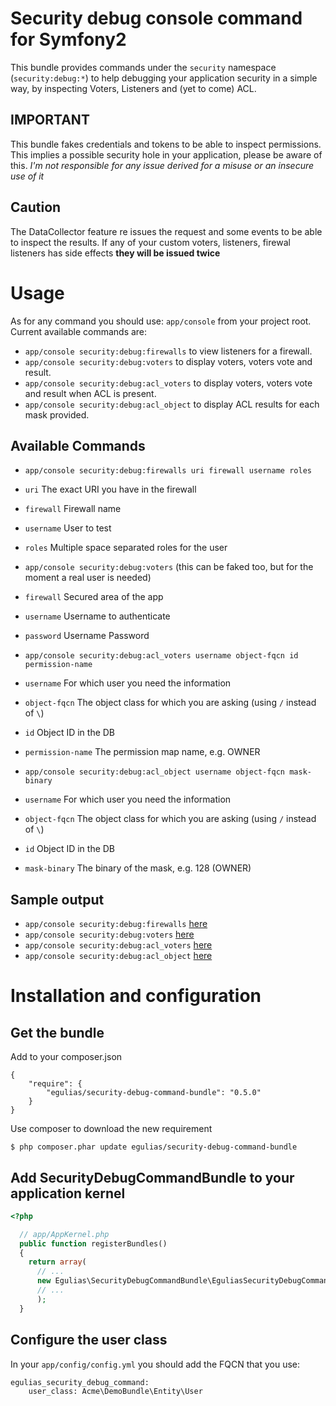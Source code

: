 # Security debug console command for Symfony2

This bundle provides commands under the `security` namespace (`security:debug:*`) to help debugging your application
security in a simple way, by inspecting Voters, Listeners and (yet to come) ACL.

## IMPORTANT

This bundle fakes credentials and tokens to be able to inspect permissions. This implies a possible security hole in
your application, please be aware of this. *I'm not responsible for any issue derived for a misuse or an insecure use of it*

## Caution

The DataCollector feature re issues the request and some events to be able to inspect the results.
If any of your custom voters, listeners, firewal listeners has side effects **they will be issued twice**

# Usage

As for any command you should use: `app/console` from your project root.
Current available commands are:

- `app/console security:debug:firewalls`      to view listeners for a firewall.
- `app/console security:debug:voters`         to display voters, voters vote and result.
- `app/console security:debug:acl_voters`     to display voters, voters vote and result when ACL is present.
- `app/console security:debug:acl_object`     to display ACL results for each mask provided.

## Available Commands

* `app/console security:debug:firewalls uri firewall username roles`
 * `uri`         The exact URI you have in the firewall
 * `firewall`    Firewall name
 * `username`    User to test
 * `roles`       Multiple space separated roles for the user

* `app/console security:debug:voters` (this can be faked too, but for the moment a real user is needed)
 * `firewall`              Secured area of the app
 * `username`              Username to authenticate
 * `password`              Username Password

* `app/console security:debug:acl_voters username object-fqcn id permission-name`
 * `username`         For which user you need the information
 * `object-fqcn`      The object class for which you are asking (using `/` instead of `\`)
 * `id`               Object ID in the DB
 * `permission-name`  The permission map name, e.g. OWNER

* `app/console security:debug:acl_object username object-fqcn mask-binary`
 * `username`         For which user you need the information
 * `object-fqcn`      The object class for which you are asking (using `/` instead of `\`)
 * `id`               Object ID in the DB
 * `mask-binary`      The binary of the mask, e.g. 128 (OWNER)

## Sample output 
* `app/console security:debug:firewalls`  [here](https://gist.github.com/egulias/7186738)
* `app/console security:debug:voters`     [here](https://gist.github.com/egulias/7186678)
* `app/console security:debug:acl_voters` [here](https://gist.github.com/egulias/8498166)
* `app/console security:debug:acl_object` [here](https://gist.github.com/egulias/8498245)

# Installation and configuration

## Get the bundle
Add to your composer.json

```
{
    "require": {
        "egulias/security-debug-command-bundle": "0.5.0"
    }
}
```

Use composer to download the new requirement
``` 
$ php composer.phar update egulias/security-debug-command-bundle
```

## Add SecurityDebugCommandBundle to your application kernel

``` php
<?php

  // app/AppKernel.php
  public function registerBundles()
  {
    return array(
      // ...
      new Egulias\SecurityDebugCommandBundle\EguliasSecurityDebugCommandBundle(),
      // ...
      );
  }
```
## Configure the user class
In your `app/config/config.yml` you should add the FQCN that you use:
```
egulias_security_debug_command:
    user_class: Acme\DemoBundle\Entity\User
```
